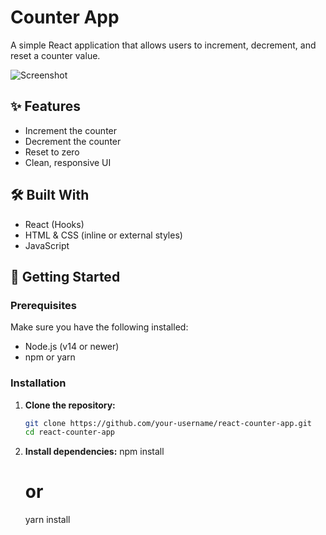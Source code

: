 # Counter App

A simple React application that allows users to increment, decrement, and reset a counter value.

![Screenshot](./802861af-8284-44ef-bdbf-4a5aa9767e5f.png)

## ✨ Features

- Increment the counter
- Decrement the counter
- Reset to zero
- Clean, responsive UI

## 🛠️ Built With

- React (Hooks)
- HTML & CSS (inline or external styles)
- JavaScript

## 🚀 Getting Started

### Prerequisites

Make sure you have the following installed:

- Node.js (v14 or newer)
- npm or yarn

### Installation

1. **Clone the repository:**

   ```bash
   git clone https://github.com/your-username/react-counter-app.git
   cd react-counter-app
2. **Install dependencies:**
   npm install
   # or
   yarn install
